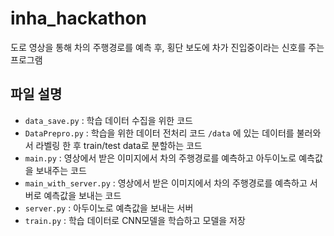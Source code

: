 # inha_hackathon

도로 영상을 통해 차의 주행경로를 예측 후, 횡단 보도에 차가 진입중이라는 신호를 주는 프로그램

## 파일 설명
- `data_save.py` : 학습 데이터 수집을 위한 코드
- `DataPrepro.py` : 학습을 위한 데이터 전처리 코드
`/data` 에 있는 데이터를 불러와서 라벨링 한 후 train/test data로 분할하는 코드
- `main.py` : 영상에서 받은 이미지에서 차의 주행경로를 예측하고 
아두이노로 예측값을 보내주는 코드
- `main_with_server.py` : 영상에서 받은 이미지에서 차의 주행경로를 예측하고
서버로 예측값을 보내는 코드
- `server.py` : 아두이노로 예측값을 보내는 서버
- `train.py` : 학습 데이터로 CNN모델을 학습하고 모델을 저장
